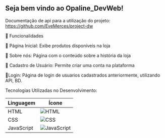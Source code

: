 ## Seja bem vindo ao Opaline_DevWeb!

Documentação de api para a utilização do projeto: https://github.com/EveMerces/project-dw 

🔧 Funcionalidades

🔹 Página Inicial: Exibe produtos disponíveis na loja

🔹 Sobre nós: Página com o conteúdo sobre a história da loja

🔹 Cadastro de Usuário: Permite criar uma conta na plataforma

🔹Login: Página de login de usuarios cadastrados anteriormente, utilizando API, BD.

Tecnologias Utilizadas no Desenvolvimento:

| Linguagem   | Ícone  |
|------------|--------|
| HTML       | ![HTML](https://cdn.jsdelivr.net/gh/devicons/devicon/icons/html5/html5-original.svg) |
| CSS        | ![CSS](https://cdn.jsdelivr.net/gh/devicons/devicon/icons/css3/css3-original.svg) |
| JavaScript | ![JavaScript](https://cdn.jsdelivr.net/gh/devicons/devicon/icons/javascript/javascript-original.svg) |

